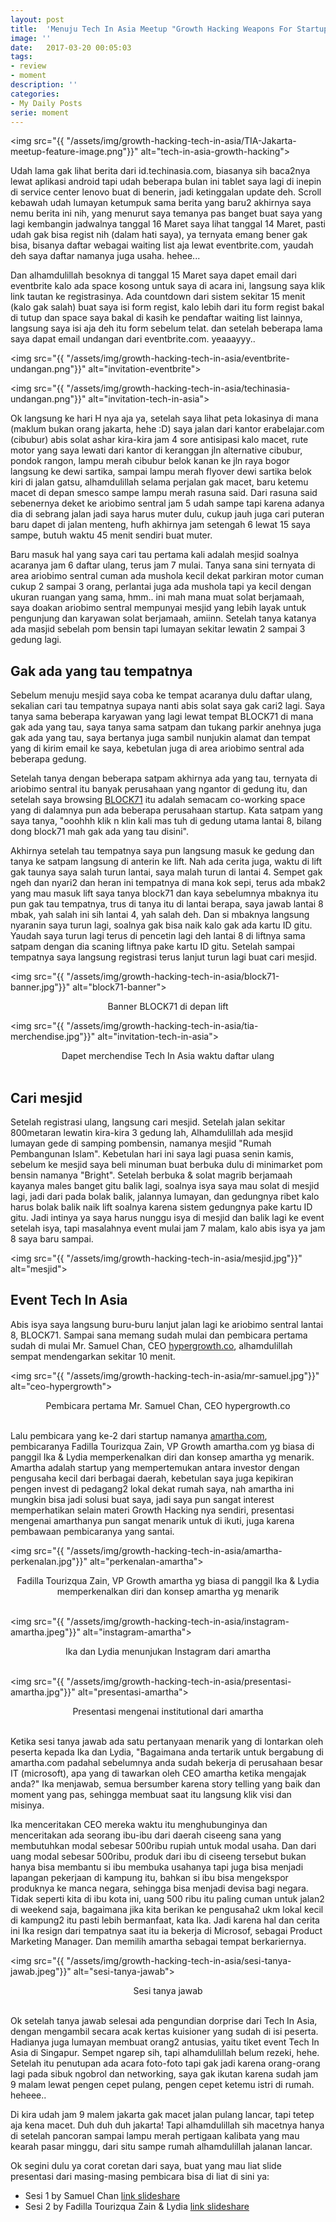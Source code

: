```yaml
---
layout: post
title:  'Menuju Tech In Asia Meetup "Growth Hacking Weapons For Startup"'
image: ''
date:   2017-03-20 00:05:03
tags:
- review
- moment
description: ''
categories:
- My Daily Posts
serie: moment
---
```


<img src="{{ "/assets/img/growth-hacking-tech-in-asia/TIA-Jakarta-meetup-feature-image.png"}}" alt="tech-in-asia-growth-hacking">

Udah lama gak lihat berita dari id.techinasia.com, biasanya sih baca2nya lewat aplikasi android tapi udah beberapa bulan ini tablet saya lagi di inepin di service center lenovo buat di benerin, jadi ketinggalan update deh. Scroll kebawah udah lumayan ketumpuk sama berita yang baru2 akhirnya saya nemu berita ini nih, yang menurut saya temanya pas banget buat saya yang lagi kembangin jadwalnya tanggal 16 Maret saya lihat tanggal 14 Maret, pasti udah gak bisa regist nih (dalam hati saya), ya ternyata emang bener gak bisa, bisanya daftar webagai waiting list aja lewat eventbrite.com, yaudah deh saya daftar namanya juga usaha. hehee...

Dan alhamdulillah besoknya di tanggal 15 Maret saya dapet email dari eventbrite kalo ada space kosong untuk saya di acara ini, langsung saya klik link tautan ke registrasinya. Ada countdown dari sistem sekitar 15 menit (kalo gak salah) buat saya isi form regist, kalo lebih dari itu form regist bakal di tutup dan space saya bakal di kasih ke pendaftar waiting list lainnya, langsung saya isi aja deh itu form sebelum telat. dan setelah beberapa lama saya dapat email undangan dari eventbrite.com. yeaaayyy..

<img src="{{ "/assets/img/growth-hacking-tech-in-asia/eventbrite-undangan.png"}}" alt="invitation-eventbrite">

<img src="{{ "/assets/img/growth-hacking-tech-in-asia/techinasia-undangan.png"}}" alt="invitation-tech-in-asia">

Ok langsung ke hari H nya aja ya, setelah saya lihat peta lokasinya di mana (maklum bukan orang jakarta, hehe :D) saya jalan dari kantor erabelajar.com (cibubur) abis solat ashar kira-kira jam 4 sore antisipasi kalo macet, rute motor yang saya lewati dari kantor di keranggan jln alternative cibubur, pondok rangon, lampu merah cibubur belok kanan ke jln raya bogor langsung ke dewi sartika, sampai lampu merah flyover dewi sartika belok kiri di jalan gatsu, alhamdulillah selama perjalan gak macet, baru ketemu macet di depan smesco sampe lampu merah rasuna said. Dari rasuna said sebenernya deket ke ariobimo sentral jam 5 udah sampe tapi karena adanya dia di sebrang jalan jadi saya harus muter dulu, cukup jauh juga cari puteran baru dapet di jalan menteng, hufh akhirnya jam setengah 6 lewat 15 saya sampe, butuh waktu 45 menit sendiri buat muter.

Baru masuk hal yang saya cari tau pertama kali adalah mesjid soalnya acaranya jam 6 daftar ulang, terus jam 7 mulai. Tanya sana sini ternyata di area ariobimo sentral cuman ada mushola kecil dekat parkiran motor cuman cukup 2 sampai 3 orang, perlantai juga ada mushola tapi ya kecil dengan ukuran ruangan yang sama, hmm.. ini mah mana muat solat berjamaah, saya doakan ariobimo sentral mempunyai mesjid yang lebih layak untuk pengunjung dan karyawan solat berjamaah, amiinn. Setelah tanya katanya ada masjid sebelah pom bensin tapi lumayan sekitar lewatin 2 sampai 3 gedung lagi.

## Gak ada yang tau tempatnya

Sebelum menuju mesjid saya coba ke tempat acaranya dulu daftar ulang, sekalian cari tau tempatnya supaya nanti abis solat saya gak cari2 lagi. Saya tanya sama beberapa karyawan yang lagi lewat tempat BLOCK71 di mana gak ada yang tau, saya tanya sama satpam dan tukang parkir anehnya juga gak ada yang tau, saya bertanya juga sambil nunjukin alamat dan tempat yang di kirim email ke saya, kebetulan juga di area ariobimo sentral ada beberapa gedung.

Setelah tanya dengan beberapa satpam akhirnya ada yang tau, ternyata di ariobimo sentral itu banyak perusahaan yang ngantor di gedung itu, dan setelah saya browsing [BLOCK71](https://id.techinasia.com/block71-hadir-di-indonesia) itu adalah semacam co-working space yang di dalamnya pun ada beberapa perusahaan startup. Kata satpam yang saya tanya, "ooohhh klik n klin  kali mas tuh di gedung utama lantai 8, bilang dong block71 mah gak ada yang tau disini".

Akhirnya setelah tau tempatnya saya pun langsung masuk ke gedung dan tanya ke satpam langsung di anterin ke lift. Nah ada cerita juga, waktu di lift gak taunya saya salah turun lantai, saya malah turun di lantai 4. Sempet gak ngeh dan nyari2 dan heran ini tempatnya di mana kok sepi, terus ada mbak2 yang mau masuk lift saya tanya block71 dan kaya sebelumnya mbaknya itu pun gak tau tempatnya, trus di tanya itu di lantai berapa, saya jawab lantai 8 mbak, yah salah ini sih lantai 4, yah salah deh. Dan si mbaknya langsung nyaranin saya turun lagi, soalnya gak bisa naik kalo gak ada kartu ID gitu. Yaudah saya turun lagi terus di pencetin lagi deh lantai 8 di liftnya sama satpam dengan dia scaning liftnya pake kartu ID gitu. Setelah sampai tempatnya saya langsung registrasi terus lanjut turun lagi buat cari mesjid.

<img src="{{ "/assets/img/growth-hacking-tech-in-asia/block71-banner.jpg"}}" alt="block71-banner">
<center>Banner BLOCK71 di depan lift</center>

<img src="{{ "/assets/img/growth-hacking-tech-in-asia/tia-merchendise.jpg"}}" alt="invitation-tech-in-asia">
<center>Dapet merchendise Tech In Asia waktu daftar ulang</center><br>


## Cari mesjid

Setelah registrasi ulang, langsung cari mesjid. Setelah jalan sekitar 800metaran lewatin kira-kira 3 gedung lah, Alhamdulillah ada mesjid lumayan gede di samping pombensin, namanya mesjid "Rumah Pembangunan Islam". Kebetulan hari ini saya lagi puasa senin kamis, sebelum ke mesjid saya beli minuman buat berbuka dulu di minimarket pom bensin namanya "Bright". Setelah berbuka & solat magrib berjamaah kayanya males banget gitu balik lagi, soalnya isya saya mau solat di mesjid lagi, jadi dari pada bolak balik, jalannya lumayan, dan gedungnya ribet kalo harus bolak balik naik lift soalnya karena sistem gedungnya pake kartu ID gitu. Jadi intinya ya saya harus nunggu isya di mesjid dan balik lagi ke event setelah isya, tapi masalahnya event mulai jam 7 malam, kalo abis isya ya jam 8 saya baru sampai.

<img src="{{ "/assets/img/growth-hacking-tech-in-asia/mesjid.jpg"}}" alt="mesjid">

## Event Tech In Asia

Abis isya saya langsung buru-buru lanjut jalan lagi ke ariobimo sentral lantai 8, BLOCK71. Sampai sana memang sudah mulai dan pembicara pertama sudah di mulai Mr. Samuel Chan, CEO [hypergrowth.co](http://hypergrowth.co/), alhamdulillah sempat mendengarkan sekitar 10 menit.

<img src="{{ "/assets/img/growth-hacking-tech-in-asia/mr-samuel.jpg"}}" alt="ceo-hypergrowth">
<center>Pembicara pertama Mr. Samuel Chan, CEO hypergrowth.co</center><br>

Lalu pembicara yang ke-2 dari startup namanya [amartha.com](https://amartha.com/), pembicaranya Fadilla Tourizqua Zain, VP Growth amartha.com yg biasa di panggil Ika & Lydia memperkenalkan diri dan konsep amartha yg menarik. Amartha adalah startup yang mempertemukan antara investor dengan pengusaha kecil dari berbagai daerah, kebetulan saya juga kepikiran pengen invest di pedagang2 lokal dekat rumah saya, nah amartha ini mungkin bisa jadi solusi buat saya, jadi saya pun sangat interest memperhatikan selain materi Growth Hacking nya sendiri, presentasi mengenai amarthanya pun sangat menarik untuk di ikuti, juga karena pembawaan pembicaranya yang santai.

<img src="{{ "/assets/img/growth-hacking-tech-in-asia/amartha-perkenalan.jpg"}}" alt="perkenalan-amartha">
<center>Fadilla Tourizqua Zain, VP Growth amartha yg biasa di panggil Ika & Lydia memperkenalkan diri dan konsep amartha yg menarik</center><br>

<img src="{{ "/assets/img/growth-hacking-tech-in-asia/instagram-amartha.jpeg"}}" alt="instagram-amartha">
<center>Ika dan Lydia menunjukan Instagram dari amartha</center><br>

<img src="{{ "/assets/img/growth-hacking-tech-in-asia/presentasi-amartha.jpg"}}" alt="presentasi-amartha">
<center>Presentasi mengenai institutional dari amartha</center><br>

Ketika sesi tanya jawab ada satu pertanyaan menarik yang di lontarkan oleh peserta kepada Ika dan Lydia, "Bagaimana anda tertarik untuk bergabung di amartha.com padahal sebelumnya anda sudah bekerja di perusahaan besar IT (microsoft), apa yang di tawarkan oleh CEO amartha ketika mengajak anda?" Ika menjawab, semua bersumber karena story telling yang baik dan moment yang pas, sehingga membuat saat itu langsung klik visi dan misinya.

Ika menceritakan CEO mereka waktu itu menghubunginya dan menceritakan ada seorang ibu-ibu dari daerah ciseeng sana yang membutuhkan modal sebesar 500ribu rupiah untuk modal usaha. Dan dari uang modal sebesar 500ribu, produk dari ibu di ciseeng tersebut bukan hanya bisa membantu si ibu membuka usahanya tapi juga bisa menjadi lapangan pekerjaan di kampung itu, bahkan si ibu bisa mengekspor produknya ke manca negara, sehingga bisa menjadi devisa bagi negara.
Tidak seperti kita di ibu kota ini, uang 500 ribu itu paling cuman untuk jalan2 di weekend saja, bagaimana jika kita berikan ke pengusaha2 ukm lokal kecil di kampung2 itu pasti lebih bermanfaat, kata Ika. Jadi karena hal dan cerita ini Ika resign dari tempatnya saat itu ia bekerja di Microsof, sebagai Product Marketing Manager. Dan memilih amartha sebagai tempat berkariernya.

<img src="{{ "/assets/img/growth-hacking-tech-in-asia/sesi-tanya-jawab.jpeg"}}" alt="sesi-tanya-jawab">
<center>Sesi tanya jawab</center><br>

Ok setelah tanya jawab selesai ada pengundian dorprise dari Tech In Asia, dengan mengambil secara acak kertas kuisioner yang sudah di isi peserta. Hadianya juga lumayan membuat orang2 antusias, yaitu tiket event Tech In Asia di Singapur. Sempet ngarep sih, tapi alhamdulillah belum rezeki, hehe. Setelah itu penutupan ada acara foto-foto tapi gak jadi karena orang-orang lagi pada sibuk ngobrol dan networking, saya gak ikutan karena sudah jam 9 malam lewat pengen cepet pulang, pengen cepet ketemu istri di rumah. heheee..

Di kira udah jam 9 malem jakarta gak macet jalan pulang lancar, tapi tetep aja kena macet. Duh duh duh jakarta! Tapi alhamdulillah sih macetnya hanya di setelah pancoran sampai lampu merah pertigaan kalibata yang mau kearah pasar minggu, dari situ sampe rumah alhamdulillah jalanan lancar.

Ok segini dulu ya corat coretan dari saya, buat yang mau liat slide presentasi dari masing-masing pembicara bisa di liat di sini ya:

- Sesi 1 by Samuel Chan [link slideshare](https://www.slideshare.net/secret/s2oNX2T2cpEaYn)
- Sesi 2 by Fadilla Tourizqua Zain & Lydia [link slideshare](https://www.slideshare.net/secret/sr8CK9SoOqbVMq)






